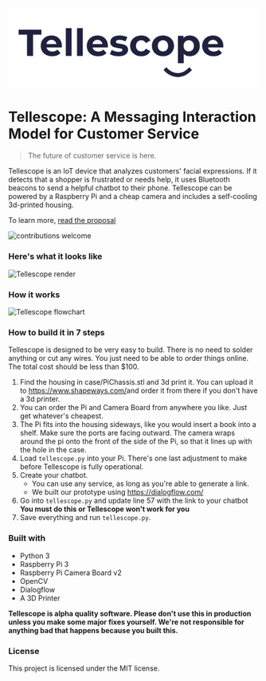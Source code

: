 <p align="center">
    <img src="assets/images/logo.png" alt="Tellescope Logo">
</p>

# Tellescope: A Messaging Interaction Model for Customer Service

> The future of customer service is here.

Tellescope is an IoT device that analyzes customers' facial expressions. If it detects that a shopper is frustrated or needs help, it uses Bluetooth beacons to send a helpful chatbot to their phone. Tellescope can be powered by a Raspberry Pi and a cheap camera and includes a self-cooling 3d-printed housing.

To learn more, [read the proposal](https://github.com/Tellescope/Tellescope/blob/master/proposal.md)

![contributions welcome](https://img.shields.io/badge/contributions-welcome-brightgreen.svg?style=flat)

### Here's what it looks like
![Tellescope render](https://raw.githubusercontent.com/davdhng/tellescope/master/assets/images/BBack.png)

### How it works
![Tellescope flowchart](https://raw.githubusercontent.com/davdhng/tellescope/master/assets/images/flowchart.png)

### How to build it in 7 steps
Tellescope is designed to be very easy to build. There is no need to solder anything or cut any wires. You just need to be able to order things online.
The total cost should be less than $100. 

1. Find the housing in case/PiChassis.stl and 3d print it. You can upload it to <https://www.shapeways.com/>and order it from there if you don't have a 3d printer.
2. You can order the Pi and Camera Board from anywhere you like. Just get whatever's cheapest.
3. The Pi fits into the housing sideways, like you would insert a book into a shelf. Make sure the ports are facing outward. The camera wraps around the pi onto the front of the side of the Pi, so that it lines up with the hole in the case.
4. Load `tellescope.py` into your Pi. There's one last adjustment to make before Tellescope is fully operational.
5. Create your chatbot.
    * You can use any service, as long as you're able to generate a link. 
    * We built our prototype using <https://dialogflow.com/>
6. Go into `tellescope.py` and update line 57 with the link to your chatbot **You must do this or Tellescope won't work for you**
7. Save everything and run `tellescope.py`. 


### Built with
* Python 3
* Raspberry Pi 3
* Raspberry Pi Camera Board v2
* OpenCV
* Dialogflow
* A 3D Printer

**Tellescope is alpha quality software. Please don't use this in production unless you make some major fixes yourself. We're not responsible for anything bad that happens because you built this.**

### License
This project is licensed under the MIT license.


